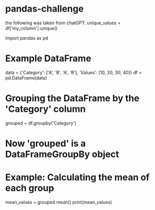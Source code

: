 # pandas-challenge
the following was taken from chatGPT:
unique_values = df['my_column'].unique()

import pandas as pd

# Example DataFrame
data = {'Category': ['A', 'B', 'A', 'B'], 'Values': [10, 20, 30, 40]}
df = pd.DataFrame(data)

# Grouping the DataFrame by the 'Category' column
grouped = df.groupby('Category')

# Now 'grouped' is a DataFrameGroupBy object

# Example: Calculating the mean of each group
mean_values = grouped.mean()
print(mean_values)
